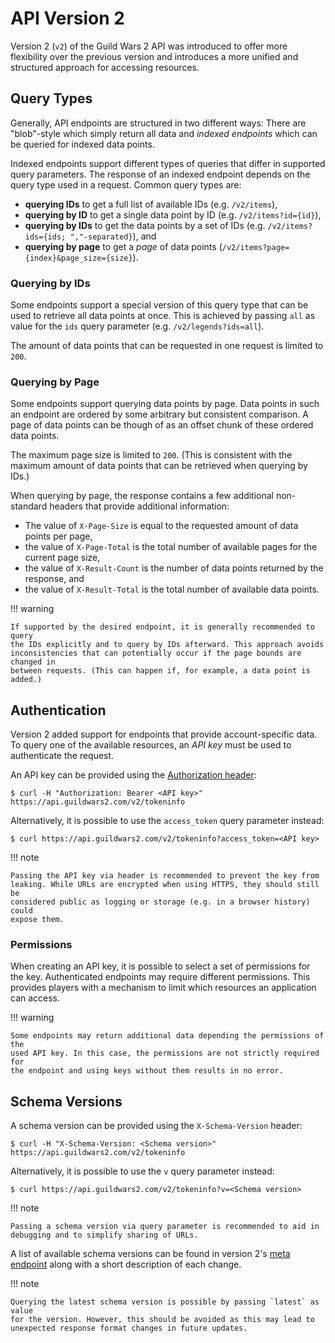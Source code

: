 # API Version 2

Version 2 (`v2`) of the Guild Wars 2 API was introduced to offer more
flexibility over the previous version and introduces a more unified and
structured approach for accessing resources.


## Query Types

Generally, API endpoints are structured in two different ways: There are
"blob"-style which simply return all data and _indexed endpoints_ which can be
queried for indexed data points.

Indexed endpoints support different types of queries that differ in supported
query parameters. The response of an indexed endpoint depends on the query type
used in a request. Common query types are:

- **querying IDs** to get a full list of available IDs (e.g. `/v2/items`),
- **querying by ID** to get a single data point by ID (e.g. `/v2/items?id={id}`),
- **querying by IDs** to get the data points by a set of IDs (e.g. `/v2/items?ids={ids; ","-separated}`), and
- **querying by page** to get a _page_ of data points (`/v2/items?page={index}&page_size={size}`).

### Querying by IDs

Some endpoints support a special version of this query type that can be used to
retrieve all data points at once. This is achieved by passing `all` as value for
the `ids` query parameter (e.g. `/v2/legends?ids=all`).

The amount of data points that can be requested in one request is limited
to `200`.

### Querying by Page

Some endpoints support querying data points by page. Data points in such an
endpoint are ordered by some arbitrary but consistent comparison. A page of data
points can be though of as an offset chunk of these ordered data points.

The maximum page size is limited to `200`. (This is consistent with the maximum
amount of data points that can be retrieved when querying by IDs.)

When querying by page, the response contains a few additional non-standard
headers that provide additional information:

- The value of `X-Page-Size` is equal to the requested amount of data points per
  page,
- the value of `X-Page-Total` is the total number of available pages for the
  current page size,
- the value of `X-Result-Count` is the number of data points returned by the response, and
- the value of `X-Result-Total` is the total number of available data points.

!!! warning
    
    If supported by the desired endpoint, it is generally recommended to query
    the IDs explicitly and to query by IDs afterward. This approach avoids
    inconsistencies that can potentially occur if the page bounds are changed in
    between requests. (This can happen if, for example, a data point is added.)


## Authentication

Version 2 added support for endpoints that provide account-specific data. To
query one of the available resources, an _API key_ must be used to authenticate
the request.

An API key can be provided using the [Authorization header](https://developer.mozilla.org/en-US/docs/Web/HTTP/Headers/Authorization):

    $ curl -H "Authorization: Bearer <API key>" https://api.guildwars2.com/v2/tokeninfo

Alternatively, it is possible to use the `access_token` query parameter instead:

    $ curl https://api.guildwars2.com/v2/tokeninfo?access_token=<API key>

!!! note

    Passing the API key via header is recommended to prevent the key from
    leaking. While URLs are encrypted when using HTTPS, they should still be
    considered public as logging or storage (e.g. in a browser history) could
    expose them.

### Permissions

When creating an API key, it is possible to select a set of permissions for the
key. Authenticated endpoints may require different permissions. This provides
players with a mechanism to limit which resources an application can access.

!!! warning

    Some endpoints may return additional data depending the permissions of the
    used API key. In this case, the permissions are not strictly required for
    the endpoint and using keys without them results in no error.


## Schema Versions

A schema version can be provided using the `X-Schema-Version` header:

    $ curl -H "X-Schema-Version: <Schema version>" https://api.guildwars2.com/v2/tokeninfo

Alternatively, it is possible to use the `v` query parameter instead:

    $ curl https://api.guildwars2.com/v2/tokeninfo?v=<Schema version>

!!! note

    Passing a schema version via query parameter is recommended to aid in
    debugging and to simplify sharing of URLs.

A list of available schema versions can be found in version 2's [meta endpoint](https://api.guildwars2.com/v2.json?v=latest)
along with a short description of each change.

!!! note

    Querying the latest schema version is possible by passing `latest` as value
    for the version. However, this should be avoided as this may lead to
    unexpected response format changes in future updates.